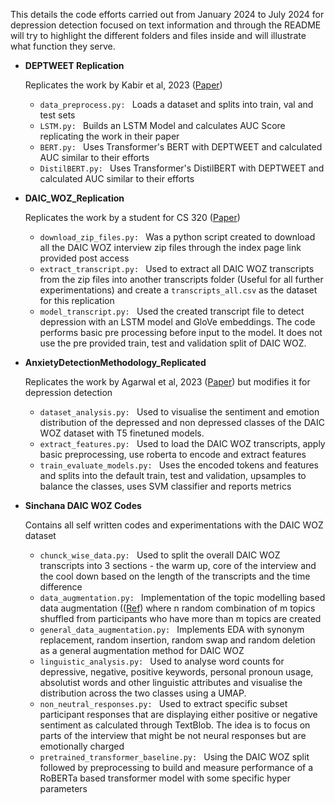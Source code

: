 This details the code efforts carried out from January 2024 to July 2024 for depression detection focused on text information and through the README will try to highlight the different folders and files inside and will illustrate what function they serve.

- **DEPTWEET Replication**
  
  Replicates the work by Kabir et al, 2023 ([Paper](https://www.sciencedirect.com/science/article/pii/S0747563222003235))
  * `data_preprocess.py: ` Loads a dataset and splits into train, val and test sets
  * `LSTM.py: ` Builds an LSTM Model and calculates AUC Score replicating the work in their paper
  * `BERT.py: ` Uses Transformer's BERT with DEPTWEET and calculated AUC similar to their efforts
  * `DistilBERT.py: ` Uses Transformer's DistilBERT with DEPTWEET and calculated AUC similar to their efforts


- **DAIC_WOZ_Replication**

  Replicates the work by a student for CS 320 ([Paper](https://cs230.stanford.edu/projects_winter_2019/reports/15762183.pdf))
  * `download_zip_files.py: ` Was a python script created to download all the DAIC WOZ interview zip files through the index page link provided post access
  * `extract_transcript.py: ` Used to extract all DAIC WOZ transcripts from the zip files into another transcripts folder (Useful for all further experimentations) and create a `transcripts_all.csv` as the dataset for this replication
  * `model_transcript.py: ` Used the created transcript file to detect depression with an LSTM model and GloVe embeddings. The code performs basic pre processing before input to the model. It does not use the pre provided train, test and validation split of DAIC WOZ.


- **AnxietyDetectionMethodology_Replicated**

  Replicates the work by Agarwal et al, 2023 ([Paper](https://arxiv.org/pdf/2312.15272)) but modifies it for depression detection
  * `dataset_analysis.py: ` Used to visualise the sentiment and emotion distribution of the depressed and non depressed classes of the DAIC WOZ dataset with T5 finetuned models.
  * `extract_features.py: ` Used to load the DAIC WOZ transcripts, apply basic preprocessing, use roberta to encode and extract features
  * `train_evaluate_models.py: ` Uses the encoded tokens and features and splits into the default train, test and validation, upsamples to balance the classes, uses SVM classifier and reports metrics


- **Sinchana DAIC WOZ Codes**

  Contains all self written codes and experimentations with the DAIC WOZ dataset
  * `chunck_wise_data.py: ` Used to split the overall DAIC WOZ transcripts into 3 sections - the warm up, core of the interview and the cool down based on the length of the transcripts and the time difference
  * `data_augmentation.py: ` Implementation of the topic modelling based data augmentation (([Ref](https://arxiv.org/pdf/1803.10384)) where n random combination of m topics shuffled from participants who have more than m topics are created
  * `general_data_augmentation.py: ` Implements EDA with synonym replacement, random insertion, random swap and random deletion as a general augmentation method for DAIC WOZ
  * `linguistic_analysis.py: ` Used to analyse word counts for depressive, negative, positive keywords, personal pronoun usage, absolutist words and other linguistic attributes and visualise the distribution across the two classes using a UMAP.
  * `non_neutral_responses.py: ` Used to extract specific subset participant responses that are displaying either positive or negative sentiment as calculated through TextBlob. The idea is to focus on parts of the interview that might be not neural responses but are emotionally charged
  * `pretrained_transformer_baseline.py: ` Using the DAIC WOZ split followed by preprocessing to build and measure performance of a RoBERTa based transformer model with some specific hyper parameters 
